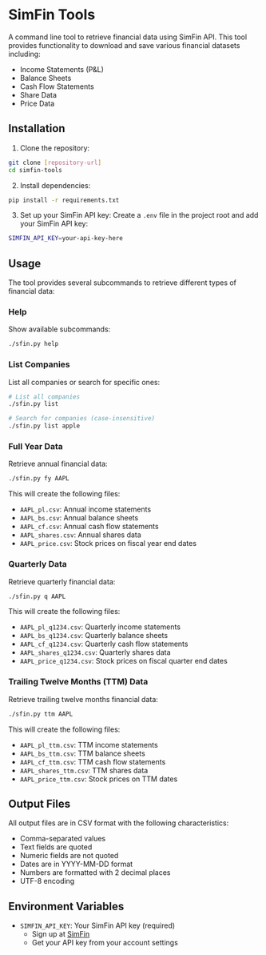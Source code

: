 # SimFin Tools

A command line tool to retrieve financial data using SimFin API. This tool provides functionality to download and save various financial datasets including:
- Income Statements (P&L)
- Balance Sheets
- Cash Flow Statements
- Share Data
- Price Data

## Installation

1. Clone the repository:
```bash
git clone [repository-url]
cd simfin-tools
```

2. Install dependencies:
```bash
pip install -r requirements.txt
```

3. Set up your SimFin API key:
Create a `.env` file in the project root and add your SimFin API key:
```bash
SIMFIN_API_KEY=your-api-key-here
```

## Usage

The tool provides several subcommands to retrieve different types of financial data:

### Help
Show available subcommands:
```bash
./sfin.py help
```

### List Companies
List all companies or search for specific ones:
```bash
# List all companies
./sfin.py list

# Search for companies (case-insensitive)
./sfin.py list apple
```

### Full Year Data
Retrieve annual financial data:
```bash
./sfin.py fy AAPL
```
This will create the following files:
- `AAPL_pl.csv`: Annual income statements
- `AAPL_bs.csv`: Annual balance sheets
- `AAPL_cf.csv`: Annual cash flow statements
- `AAPL_shares.csv`: Annual shares data
- `AAPL_price.csv`: Stock prices on fiscal year end dates

### Quarterly Data
Retrieve quarterly financial data:
```bash
./sfin.py q AAPL
```
This will create the following files:
- `AAPL_pl_q1234.csv`: Quarterly income statements
- `AAPL_bs_q1234.csv`: Quarterly balance sheets
- `AAPL_cf_q1234.csv`: Quarterly cash flow statements
- `AAPL_shares_q1234.csv`: Quarterly shares data
- `AAPL_price_q1234.csv`: Stock prices on fiscal quarter end dates

### Trailing Twelve Months (TTM) Data
Retrieve trailing twelve months financial data:
```bash
./sfin.py ttm AAPL
```
This will create the following files:
- `AAPL_pl_ttm.csv`: TTM income statements
- `AAPL_bs_ttm.csv`: TTM balance sheets
- `AAPL_cf_ttm.csv`: TTM cash flow statements
- `AAPL_shares_ttm.csv`: TTM shares data
- `AAPL_price_ttm.csv`: Stock prices on TTM dates

## Output Files

All output files are in CSV format with the following characteristics:
- Comma-separated values
- Text fields are quoted
- Numeric fields are not quoted
- Dates are in YYYY-MM-DD format
- Numbers are formatted with 2 decimal places
- UTF-8 encoding

## Environment Variables

- `SIMFIN_API_KEY`: Your SimFin API key (required)
  - Sign up at [SimFin](https://simfin.com/)
  - Get your API key from your account settings
